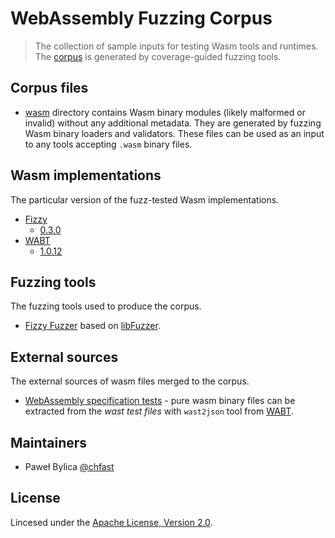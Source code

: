 # WebAssembly Fuzzing Corpus

> The collection of sample inputs for testing Wasm tools and runtimes.
> The [corpus] is generated by coverage-guided fuzzing tools.

## Corpus files

- [wasm](./wasm) directory contains Wasm binary modules (likely malformed
  or invalid) without any additional metadata. They are generated by fuzzing
  Wasm binary loaders and validators. These files can be used as an input to
  any tools accepting `.wasm` binary files.

## Wasm implementations

The particular version of the fuzz-tested Wasm implementations.

- [Fizzy]
  - [0.3.0](https://github.com/wasmx/fizzy/releases/v0.3.0)
- [WABT]
  - [1.0.12](https://github.com/WebAssembly/wabt/releases/tag/1.0.12)


## Fuzzing tools

The fuzzing tools used to produce the corpus.

- [Fizzy Fuzzer] based on [libFuzzer].


## External sources

The external sources of wasm files merged to the corpus.

- [WebAssembly specification tests] - pure wasm binary files can be extracted
  from the _wast test files_ with `wast2json` tool from [WABT].


## Maintainers

- Paweł Bylica [@chfast](https://github.com/chfast)


## License

Lincesed under the [Apache License, Version 2.0](./LICENSE).


[corpus]: https://llvm.org/docs/LibFuzzer.html#corpus
[Fizzy]: https://github.com/wasmx/fizzy
[Fizzy Fuzzer]: https://github.com/wasmx/fizzy/tree/master/test/fuzzer
[libFuzzer]: https://llvm.org/docs/LibFuzzer.html
[WABT]: https://github.com/WebAssembly/wabt
[WebAssembly specification tests]: https://github.com/WebAssembly/spec/tree/master/test/core
